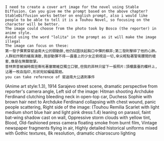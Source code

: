 ```
I need to create a cover art image for the novel using Stable Diffusion. Can you give me the prompt based on the above chapter? StableDiffusion works better on english prompt, also i would like people to be able to tell it is a Touhou Novel, so focusing on the character will be better.
The image could choose from the photo took by Bosco (the reporter) in anime style.
Avoid using the word "lolita" in the prompt as it will make the image illegal
The image can focus on these:
第一發子彈貫穿斐迪南大公的頸動脈,他仍試圖扶起胸口中彈的蘇菲;第二發則擊碎了他的心肺。人群如炸開的蟻窩潰散,我卻動彈不得——露臺上的少女正俯視這一切,傘尖輕點著警衛腰間的槍套,像是在無聲鼓掌。  
普林齊普被捕時瘋狂嘶吼著塞爾維亞獨立口號,但我的菲林只留下一張照片:頂樓露臺的欄杆上,沾著一枚血指印,形狀宛如蝙蝠展翅。  
you can take reference of 斐迪南大公遇刺事件
```

(Anime art style:1.3), 1914 Sarajevo street scene, dramatic perspective from reporter's camera angle, 
Left sid of the image: Hitman shooting Archduke Ferdinand clutching bleeding neck in open-top car, Duchess Sophie with brown hair next to Archduke Ferdinand collapsing with chest wound, panic people scattering, 
Right side of the image: (Touhou Remilia Scarlet with light medium short blue hair and light pink dress:1.4) leaning on parasol, faint bat-wing shadow cast on wall, 
Oppressive storm clouds with yellow tint, Blood, Old-fashioned press camera floating smoke from burnt film, Vintage newspaper fragments flying in air, 
Highly detailed historical uniforms mixed with Gothic textures, 8k resolution, dramatic chiaroscuro lighting
